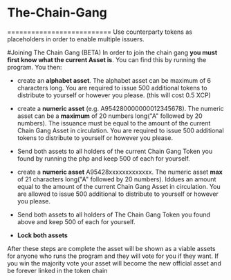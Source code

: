 # The-Chain-Gang
==========================
Use counterparty tokens as placeholders in order to enable multiple issuers.


#Joining The Chain Gang (BETA)
 In order to join the chain gang **you must first know what the current Asset is**. You can find this by running the program. You then: 

* create an **alphabet asset**. The alphabet asset can be maximum of 6 characters long. You are required to issue 500 additional tokens to distribute to yourself or however you please. (this will cost 0.5 XCP)


* create a **numeric asset** (e.g. A954280000000012345678). The numeric asset can be a **maximum** of 20 numbers long("A" followed by 20 numbers). The issuance must be equal to the amount of the current Chain Gang Asset in circulation. You are required to issue 500 additional tokens to distribute to yourself or however you please.

* Send both assets to all holders of the current Chain Gang Token  you found by running the php and keep 500 of each for yourself.

* create a **numeric asset** A95428xxxxxxxxxxxxx. The numeric asset **max** of 21 characters long("A" followed by 20 numbers). 
Iddues an amount equal to the amount of the current Chain Gang Asset in circulation. You are allowed to issue 500 additional to distribute to yourself or however you please.

* Send both assets to all holders of The Chain Gang Token you found above and keep 500 of each for yourself.


* **Lock both assets**

After these steps are complete the asset will be shown as a viable assets for anyone who runs the program and they will vote for you if they want. If you win the majority vote your asset will become the new official asset and be forever linked in the token chain

